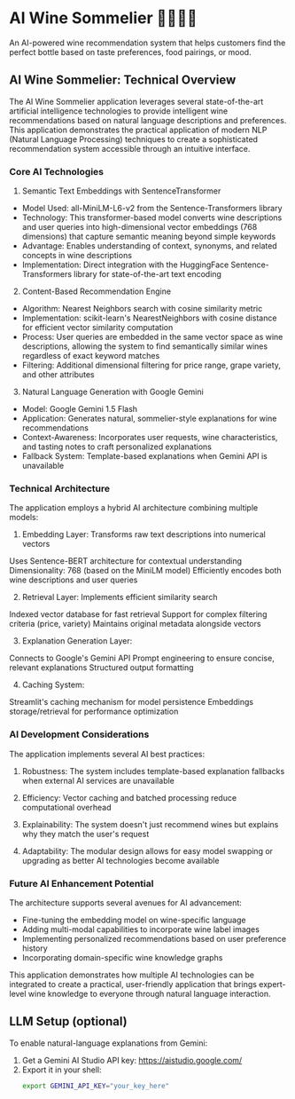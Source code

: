 # AI Wine Sommelier 🤵🏻‍♂️🍷

An AI-powered wine recommendation system that helps customers find the perfect bottle based on taste preferences, food pairings, or mood.


## AI Wine Sommelier: Technical Overview

The AI Wine Sommelier application leverages several state-of-the-art artificial intelligence technologies to provide intelligent wine recommendations based on natural language descriptions and preferences. This application demonstrates the practical application of modern NLP (Natural Language Processing) techniques to create a sophisticated recommendation system accessible through an intuitive interface.


### Core AI Technologies
1. Semantic Text Embeddings with SentenceTransformer
- Model Used: all-MiniLM-L6-v2 from the Sentence-Transformers library
- Technology: This transformer-based model converts wine descriptions and user queries into high-dimensional vector embeddings (768 dimensions) that capture semantic meaning beyond simple keywords
- Advantage: Enables understanding of context, synonyms, and related concepts in wine descriptions
- Implementation: Direct integration with the HuggingFace Sentence-Transformers library for state-of-the-art text encoding
2. Content-Based Recommendation Engine
- Algorithm: Nearest Neighbors search with cosine similarity metric
- Implementation: scikit-learn's NearestNeighbors with cosine distance for efficient vector similarity computation
- Process: User queries are embedded in the same vector space as wine descriptions, allowing the system to find semantically similar wines regardless of exact keyword matches
- Filtering: Additional dimensional filtering for price range, grape variety, and other attributes
3. Natural Language Generation with Google Gemini
- Model: Google Gemini 1.5 Flash
- Application: Generates natural, sommelier-style explanations for wine recommendations
- Context-Awareness: Incorporates user requests, wine characteristics, and tasting notes to craft personalized explanations
- Fallback System: Template-based explanations when Gemini API is unavailable

### Technical Architecture
The application employs a hybrid AI architecture combining multiple models:

1. Embedding Layer: Transforms raw text descriptions into numerical vectors

Uses Sentence-BERT architecture for contextual understanding
Dimensionality: 768 (based on the MiniLM model)
Efficiently encodes both wine descriptions and user queries

2. Retrieval Layer: Implements efficient similarity search

Indexed vector database for fast retrieval
Support for complex filtering criteria (price, variety)
Maintains original metadata alongside vectors

3. Explanation Generation Layer:

Connects to Google's Gemini API
Prompt engineering to ensure concise, relevant explanations
Structured output formatting

4. Caching System:

Streamlit's caching mechanism for model persistence
Embeddings storage/retrieval for performance optimization

### AI Development Considerations
The application implements several AI best practices:

1. Robustness: The system includes template-based explanation fallbacks when external AI services are unavailable

2. Efficiency: Vector caching and batched processing reduce computational overhead

3. Explainability: The system doesn't just recommend wines but explains why they match the user's request

4. Adaptability: The modular design allows for easy model swapping or upgrading as better AI technologies become available

### Future AI Enhancement Potential
The architecture supports several avenues for AI advancement:

- Fine-tuning the embedding model on wine-specific language
- Adding multi-modal capabilities to incorporate wine label images
- Implementing personalized recommendations based on user preference history
- Incorporating domain-specific wine knowledge graphs

This application demonstrates how multiple AI technologies can be integrated to create a practical, user-friendly application that brings expert-level wine knowledge to everyone through natural language interaction.


## LLM Setup (optional)
To enable natural-language explanations from Gemini:

1. Get a Gemini AI Studio API key: https://aistudio.google.com/
2. Export it in your shell:
   ```bash
   export GEMINI_API_KEY="your_key_here"
    ```